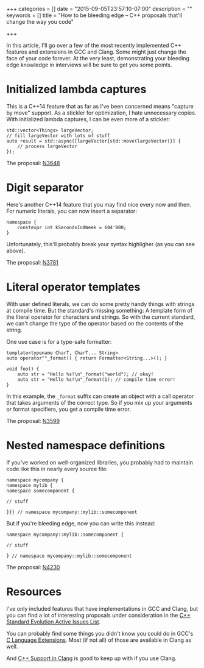 +++
categories = []
date = "2015-09-05T23:57:10-07:00"
description = ""
keywords = []
title = "How to be bleeding edge – C++ proposals that'll change the way you code"

+++

In this article, I'll go over a few of the most recently implemented C++ features and extensions in GCC and Clang. Some might just change the face of your code forever. At the very least, demonstrating your bleeding edge knowledge in interviews will be sure to get you some points.

Initialized lambda captures
===========================

This is a C++14 feature that as far as I've been concerned means "capture by move" support. As a stickler for optimization, I hate unnecessary copies. With initialized lambda captures, I can be even more of a stickler:

```
std::vector<Things> largeVector;
// fill largeVector with lots of stuff
auto result = std::async([largeVector{std::move(largeVector)}] {
    // process largeVector
});
```

The proposal: [N3648](http://www.open-std.org/jtc1/sc22/wg21/docs/papers/2013/n3648.html)

Digit separator
===============

Here's another C++14 feature that you may find nice every now and then. For numeric literals, you can now insert a separator:

```
namespace {
    constexpr int kSecondsInAWeek = 604'800;
}
```

Unfortunately, this'll probably break your syntax highligher (as you can see above).

The proposal: [N3781](http://www.open-std.org/jtc1/sc22/wg21/docs/papers/2013/n3781.pdf)

Literal operator templates
==========================

With user defined literals, we can do some pretty handy things with strings at compile time. But the standard's missing something: A template form of the literal operator for characters and strings. So with the current standard, we can't change the type of the operator based on the contents of the string.

One use case is for a type-safe formatter:

```
template<typename CharT, CharT... String>
auto operator""_format() { return Formatter<String...>(); }

void foo() {
    auto str = "Hello %s!\n"_format("world"); // okay!
    auto str = "Hello %s!\n"_format(1); // compile time error!
}
```

In this example, the `_format` suffix can create an object with a call operator that takes arguments of the correct type. So if you mix up your arguments or format specifiers, you get a compile time error.


The proposal: [N3599](http://www.open-std.org/jtc1/sc22/wg21/docs/papers/2013/n3599.html)

Nested namespace definitions
============================

If you've worked on well-organized libraries, you probably had to maintain code like this in nearly every source file:

```
namespace mycompany {
namespace mylib {
namespace somecomponent {

// stuff

}}} // namespace mycompany::mylib::somecomponent
```

But if you're bleeding edge, now you can write this instead:

```
namespace mycompany::mylib::somecomponent {

// stuff

} // namespace mycompany::mylib::somecomponent
```

The proposal: [N4230](http://www.open-std.org/jtc1/sc22/wg21/docs/papers/2014/n4230.html)

Resources
=========

I've only included features that have implementations in GCC and Clang, but you can find a lot of interesting proposals under consideration in the [C++ Standard Evolution Active Issues List](http://cplusplus.github.io/EWG/ewg-active.html).

You can probably find some things you didn't know you could do in GCC's [C Language Extensions](https://gcc.gnu.org/onlinedocs/gcc/C-Extensions.html). Most (if not all) of those are available in Clang as well.

And [C++ Support in Clang](http://clang.llvm.org/cxx_status.html) is good to keep up with if you use Clang.